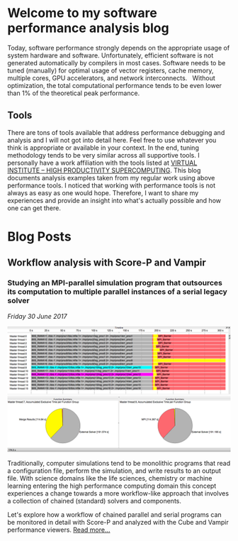 # Welcome to my software performance analysis blog
Today, software performance strongly depends on the appropriate usage of system hardware and software. 
Unfortunately, efficient software is not generated automatically by compilers in most cases.
Software needs to be tuned (manually) for optimal usage of vector registers, cache memory, multiple cores, GPU accelerators, and network interconnects.  
Without optimization, the total computational performance tends to be even lower than 1% of the theoretical peak performance.    

## Tools
There are tons of tools available that address performance debugging and analysis and I will not got into detail here.
Feel free to use whatever you think is appropriate or available in your context. 
In the end, tuning methodology tends to be very similar across all supportive tools.
I personally have a work affiliation with the tools listed at [VIRTUAL INSTITUTE – HIGH PRODUCTIVITY SUPERCOMPUTING](http://www.vi-hps.org).
This blog documents analysis examples taken from my regular work using above performance tools.
I noticed that working with performance tools is not always as easy as one would hope.
Therefore, I want to share my experiences and provide an insight into what's actually possible and how one can get there.

# Blog Posts

## Workflow analysis with Score-P and Vampir
### Studying an MPI-parallel simulation program that outsources its computation to multiple parallel instances of a serial legacy solver

_Friday 30 June 2017_

![Timeline of a workflow master job](2017-06-29_ibis/WorkflowMaster.png)

Traditionally, computer simulations tend to be monolithic programs that read a configuration file, perform the simulation, and write results to an output file.
With science domains like the life sciences, chemistry or machine learning entering the high performance computing domain this concept experiences a change towards a more workflow-like approach that involves a collection of chained (standard) solvers and components.    

Let's explore how a workflow of chained parallel and serial programs can be monitored in detail with Score-P and analyzed with the Cube and Vampir performance viewers. [Read more...](2017-06-29_ibis/main.md)
